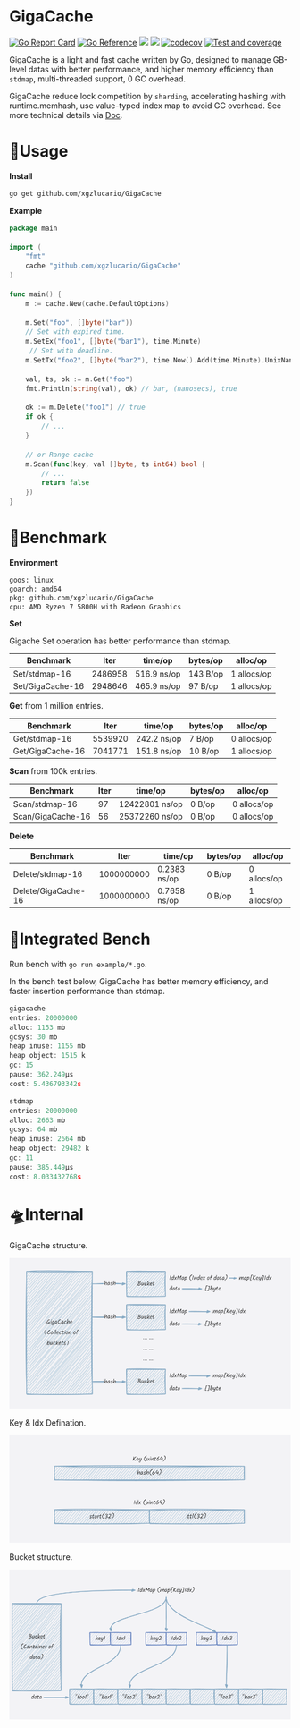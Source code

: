 # GigaCache

[![Go Report Card](https://goreportcard.com/badge/github.com/xgzlucario/GigaCache)](https://goreportcard.com/report/github.com/xgzlucario/GigaCache) [![Go Reference](https://pkg.go.dev/badge/github.com/xgzlucario/GigaCache.svg)](https://pkg.go.dev/github.com/xgzlucario/GigaCache) ![](https://img.shields.io/badge/go-1.21.0-orange.svg) ![](https://img.shields.io/github/languages/code-size/xgzlucario/GigaCache.svg) [![codecov](https://codecov.io/gh/xgzlucario/GigaCache/graph/badge.svg?token=yC1xELYaM2)](https://codecov.io/gh/xgzlucario/GigaCache) [![Test and coverage](https://github.com/xgzlucario/GigaCache/actions/workflows/rotom.yml/badge.svg)](https://github.com/xgzlucario/GigaCache/actions/workflows/rotom.yml)

GigaCache is a light and fast cache written by Go, designed to manage GB-level datas with better performance, and higher memory efficiency than `stdmap`, multi-threaded support, 0 GC overhead.

GigaCache reduce lock competition by `sharding`, accelerating hashing with runtime.memhash, use value-typed index map to avoid GC overhead. See more technical details via [Doc](https://lucario.cn/posts/gigacache/).

# 🚗Usage

**Install**

```bash
go get github.com/xgzlucario/GigaCache
```

**Example**

```go
package main

import (
    "fmt"
    cache "github.com/xgzlucario/GigaCache"
)

func main() {
    m := cache.New(cache.DefaultOptions)

    m.Set("foo", []byte("bar"))
    // Set with expired time.
    m.SetEx("foo1", []byte("bar1"), time.Minute)
     // Set with deadline.
    m.SetTx("foo2", []byte("bar2"), time.Now().Add(time.Minute).UnixNano())

    val, ts, ok := m.Get("foo")
    fmt.Println(string(val), ok) // bar, (nanosecs), true

    ok := m.Delete("foo1") // true
    if ok { 
        // ...
    }

    // or Range cache
    m.Scan(func(key, val []byte, ts int64) bool {
        // ...
        return false
    })
}
```

# 🚀Benchmark

**Environment**

```
goos: linux
goarch: amd64
pkg: github.com/xgzlucario/GigaCache
cpu: AMD Ryzen 7 5800H with Radeon Graphics
```

**Set**

Gigache Set operation has better performance than stdmap.

| Benchmark        | Iter    | time/op     | bytes/op | alloc/op    |
| ---------------- | ------- | ----------- | -------- | ----------- |
| Set/stdmap-16    | 2486958 | 516.9 ns/op | 143 B/op | 1 allocs/op |
| Set/GigaCache-16 | 2948646 | 465.9 ns/op |  97 B/op | 1 allocs/op |

**Get** from 1 million entries.

| Benchmark        | Iter    | time/op     | bytes/op | alloc/op    |
| ---------------- | ------- | ----------- | -------- | ----------- |
| Get/stdmap-16    | 5539920 | 242.2 ns/op |   7 B/op | 0 allocs/op |
| Get/GigaCache-16 | 7041771 | 151.8 ns/op |  10 B/op | 1 allocs/op |

**Scan** from 100k entries.

| Benchmark                  | Iter  | time/op        | bytes/op   | alloc/op       |
| -------------------------- | ----- | -------------- | ---------- | -------------- |
| Scan/stdmap-16             |    97 | 12422801 ns/op |     0 B/op |    0 allocs/op |
| Scan/GigaCache-16          |    56 | 25372260 ns/op |     0 B/op |    0 allocs/op |

**Delete**

| Benchmark              | Iter       | time/op      | bytes/op  | alloc/op    |
| ---------------------- | ---------- | ------------ | --------- | ----------- |
| Delete/stdmap-16       | 1000000000 | 0.2383 ns/op |    0 B/op | 0 allocs/op |
| Delete/GigaCache-16    | 1000000000 | 0.7658 ns/op |    0 B/op | 1 allocs/op |

# 🎢Integrated Bench

Run bench with `go run example/*.go`.

In the bench test below, GigaCache has better memory efficiency, and faster insertion performance than stdmap.

```go
gigacache
entries: 20000000
alloc: 1153 mb
gcsys: 30 mb
heap inuse: 1155 mb
heap object: 1515 k
gc: 15
pause: 362.249µs
cost: 5.436793342s
```

```go
stdmap
entries: 20000000
alloc: 2663 mb
gcsys: 64 mb
heap inuse: 2664 mb
heap object: 29482 k
gc: 11
pause: 385.449µs
cost: 8.033432768s
```

# 🛸Internal

GigaCache structure.

![p1](p1.png)

Key & Idx Defination.

![p2](p2.png)

Bucket structure.

![p3](p3.png)
